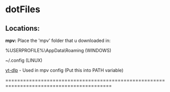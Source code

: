 # dotFiles
## Locations:


**mpv:** Place the 'mpv' folder that u downloaded in:  
  
%USERPROFILE%\AppData\Roaming  (WINDOWS) 
  
~/.config (LINUX)  
                                              
[yt-dlp](https://github.com/yt-dlp/yt-dlp) - Used in mpv config (Put this into PATH variable)

==========================================================================================
